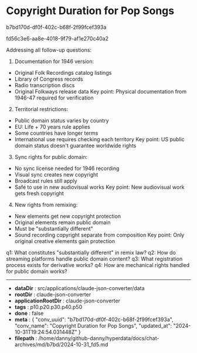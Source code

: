 # Copyright Duration for Pop Songs

b7bd170d-df0f-402c-b68f-2f99fcef393a

fd56c3e6-aa8e-4018-9f79-af1e270c40a2

 Addressing all follow-up questions:

1. Documentation for 1946 version:
- Original Folk Recordings catalog listings
- Library of Congress records
- Radio transcription discs
- Original Folkways release data
Key point: Physical documentation from 1946-47 required for verification

2. Territorial restrictions:
- Public domain status varies by country
- EU: Life + 70 years rule applies
- Some countries have longer terms
- International use requires checking each territory
Key point: US public domain status doesn't guarantee worldwide rights

3. Sync rights for public domain:
- No sync license needed for 1946 recording
- Visual sync creates new copyright
- Broadcast rules still apply
- Safe to use in new audiovisual works
Key point: New audiovisual work gets fresh copyright

4. New rights from remixing:
- New elements get new copyright protection
- Original elements remain public domain
- Must be "substantially different"
- Sound recording copyright separate from composition
Key point: Only original creative elements gain protection

q1: What constitutes "substantially different" in remix law?
q2: How do streaming platforms handle public domain content?
q3: What registration process exists for derivative works?
q4: How are mechanical rights handled for public domain works?

---

* **dataDir** : src/applications/claude-json-converter/data
* **rootDir** : claude-json-converter
* **applicationRootDir** : claude-json-converter
* **tags** : p10.p20.p30.p40.p50
* **done** : false
* **meta** : {
  "conv_uuid": "b7bd170d-df0f-402c-b68f-2f99fcef393a",
  "conv_name": "Copyright Duration for Pop Songs",
  "updated_at": "2024-10-31T19:24:54.031448Z"
}
* **filepath** : /home/danny/github-danny/hyperdata/docs/chat-archives/md/b7bd/2024-10-31_fd5.md